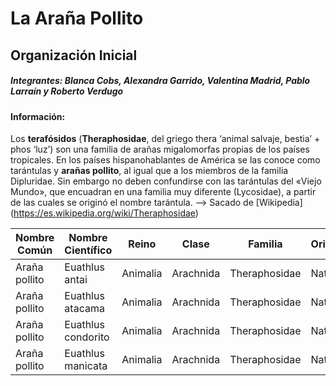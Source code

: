 # La Araña Pollito
## Organización Inicial

##### Integrantes: Blanca Cobs, Alexandra Garrido, Valentina Madrid, Pablo Larraín y Roberto Verdugo

#### Información: 
Los **terafósidos** (**Theraphosidae**, del griego thera ‘animal salvaje, bestia’ + phos ‘luz’) son una familia de arañas migalomorfas propias de los países tropicales. En los países hispanohablantes de América se las conoce como tarántulas y **arañas pollito**, al igual que a los miembros de la familia Dipluridae. Sin embargo no deben confundirse con las tarántulas del «Viejo Mundo», que encuadran en una familia muy diferente (Lycosidae), a partir de las cuales se originó el nombre tarántula. --> Sacado de [Wikipedia] (https://es.wikipedia.org/wiki/Theraphosidae)

| Nombre Común | Nombre Científico | Reino | Clase | Familia | Origen | Categoría de conservación |
| ------------- | ------------- | ------------- | ------------- | ------------- | ------------- | ------------- |
| Araña pollito  | Euathlus antai  | Animalia  | Arachnida  | Theraphosidae  | Nativa  | En peligro crítico (CR)  | 
| Araña pollito  | Euathlus atacama  | Animalia  | Arachnida  | Theraphosidae  | Nativa  | En peligro crítico (CR)  |
| Araña pollito  | Euathlus condorito  | Animalia  | Arachnida  | Theraphosidae  | Nativa  | En peligro crítico (CR)  |
| Araña pollito  | Euathlus manicata  | Animalia  | Arachnida  | Theraphosidae  | Nativa  | En peligro crítico (CR)  | 


